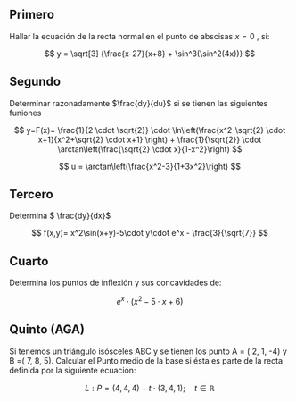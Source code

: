 ## Primero 
Hallar la ecuación de la recta normal en el punto de abscisas $x=0$ , si:

$$ 
    y = \sqrt[3] {\frac{x-27}{x+8} + \sin^3(\sin^2(4x))}
$$
 
## Segundo 
Determinar razonadamente $\frac{dy}{du}$ si se tienen las siguientes funiones

$$
    y=F(x)= \frac{1}{2 \cdot \sqrt{2}} \cdot \ln\left(\frac{x^2-\sqrt{2} \cdot x+1}{x^2+\sqrt{2} \cdot x+1} \right) + \frac{1}{\sqrt{2}} \cdot \arctan\left(\frac{\sqrt{2} \cdot x}{1-x^2}\right)
$$

$$
    u = \arctan\left(\frac{x^2-3}{1+3x^2}\right)
$$

## Tercero
Determina $ \frac{dy}{dx}$

$$ 
    f(x,y)= x^2\sin(x+y)-5\cdot y\cdot e^x - \frac{3}{\sqrt{7}}
$$ 

## Cuarto
Determina los puntos de inflexión y sus concavidades de:

$$ 
    e^ x\cdot (x^2-5\cdot x+6)
$$

## Quinto (AGA)
Si tenemos un triángulo isósceles ABC y se tienen los punto A = ( 2, 1, -4) y B =( 7, 8, 5). Calcular el Punto medio de la base si ésta es parte de la recta definida por la siguiente ecuación:

$$
    L : P= (4,4,4) + t\cdot(3,4,1); \quad t \in \mathbb{R}
$$

